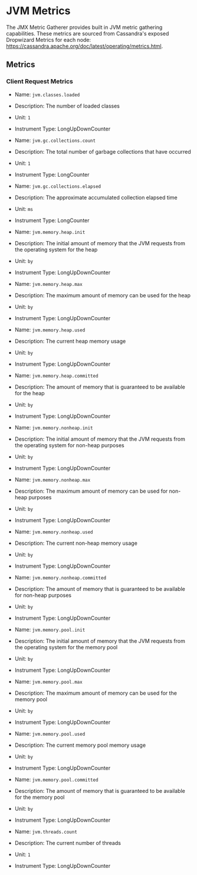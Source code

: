 # JVM Metrics

The JMX Metric Gatherer provides built in JVM metric gathering capabilities.
These metrics are sourced from Cassandra's exposed Dropwizard Metrics for each node: https://cassandra.apache.org/doc/latest/operating/metrics.html.

## Metrics

### Client Request Metrics

* Name: `jvm.classes.loaded`
* Description: The number of loaded classes
* Unit: `1`
* Instrument Type: LongUpDownCounter

* Name: `jvm.gc.collections.count`
* Description: The total number of garbage collections that have occurred
* Unit: `1`
* Instrument Type: LongCounter

* Name: `jvm.gc.collections.elapsed`
* Description: The approximate accumulated collection elapsed time
* Unit: `ms`
* Instrument Type: LongCounter

* Name: `jvm.memory.heap.init`
* Description: The initial amount of memory that the JVM requests from the operating system for the heap
* Unit: `by`
* Instrument Type: LongUpDownCounter

* Name: `jvm.memory.heap.max`
* Description: The maximum amount of memory can be used for the heap
* Unit: `by`
* Instrument Type: LongUpDownCounter

* Name: `jvm.memory.heap.used`
* Description: The current heap memory usage
* Unit: `by`
* Instrument Type: LongUpDownCounter

* Name: `jvm.memory.heap.committed`
* Description: The amount of memory that is guaranteed to be available for the heap
* Unit: `by`
* Instrument Type: LongUpDownCounter

* Name: `jvm.memory.nonheap.init`
* Description: The initial amount of memory that the JVM requests from the operating system for non-heap purposes
* Unit: `by`
* Instrument Type: LongUpDownCounter

* Name: `jvm.memory.nonheap.max`
* Description: The maximum amount of memory can be used for non-heap purposes
* Unit: `by`
* Instrument Type: LongUpDownCounter

* Name: `jvm.memory.nonheap.used`
* Description: The current non-heap memory usage
* Unit: `by`
* Instrument Type: LongUpDownCounter

* Name: `jvm.memory.nonheap.committed`
* Description: The amount of memory that is guaranteed to be available for non-heap purposes
* Unit: `by`
* Instrument Type: LongUpDownCounter

* Name: `jvm.memory.pool.init`
* Description: The initial amount of memory that the JVM requests from the operating system for the memory pool
* Unit: `by`
* Instrument Type: LongUpDownCounter

* Name: `jvm.memory.pool.max`
* Description: The maximum amount of memory can be used for the memory pool
* Unit: `by`
* Instrument Type: LongUpDownCounter

* Name: `jvm.memory.pool.used`
* Description: The current memory pool memory usage
* Unit: `by`
* Instrument Type: LongUpDownCounter

* Name: `jvm.memory.pool.committed`
* Description: The amount of memory that is guaranteed to be available for the memory pool
* Unit: `by`
* Instrument Type: LongUpDownCounter

* Name: `jvm.threads.count`
* Description: The current number of threads
* Unit: `1`
* Instrument Type: LongUpDownCounter
